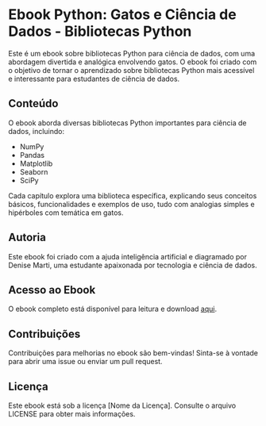 # Ebook Python: Gatos e Ciência de Dados - Bibliotecas Python

Este é um ebook sobre bibliotecas Python para ciência de dados, com uma abordagem divertida e analógica envolvendo gatos. O ebook foi criado com o objetivo de tornar o aprendizado sobre bibliotecas Python mais acessível e interessante para estudantes de ciência de dados.

## Conteúdo

O ebook aborda diversas bibliotecas Python importantes para ciência de dados, incluindo:

- NumPy
- Pandas
- Matplotlib
- Seaborn
- SciPy

Cada capítulo explora uma biblioteca específica, explicando seus conceitos básicos, funcionalidades e exemplos de uso, tudo com analogias simples e hipérboles com temática em gatos.

## Autoria

Este ebook foi criado com a ajuda inteligência artificial e diagramado por Denise Marti, uma estudante apaixonada por tecnologia e ciência de dados.

## Acesso ao Ebook

O ebook completo está disponível para leitura e download [aqui](link-para-o-ebook).

## Contribuições

Contribuições para melhorias no ebook são bem-vindas! Sinta-se à vontade para abrir uma issue ou enviar um pull request.

## Licença

Este ebook está sob a licença [Nome da Licença]. Consulte o arquivo LICENSE para obter mais informações.


